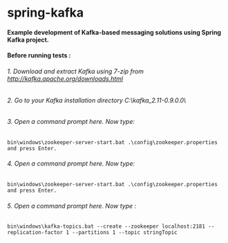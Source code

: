 # spring-kafka

#### Example development of Kafka-based messaging solutions using Spring Kafka project.
#### Before running tests : 
###### 1. Download and extract Kafka using 7-zip from http://kafka.apache.org/downloads.html
###### 2. Go to your Kafka installation directory C:\kafka_2.11-0.9.0.0\
###### 3. Open a command prompt here. Now type: 
```
bin\windows\zookeeper-server-start.bat .\config\zookeeper.properties and press Enter.
```
###### 4. Open a command prompt here. Now type: 
```
bin\windows\zookeeper-server-start.bat .\config\zookeeper.properties and press Enter.
```
###### 5. Open a command prompt here. Now type :
```
bin\windows\kafka-topics.bat --create --zookeeper localhost:2181 --replication-factor 1 --partitions 1 --topic stringTopic
```
